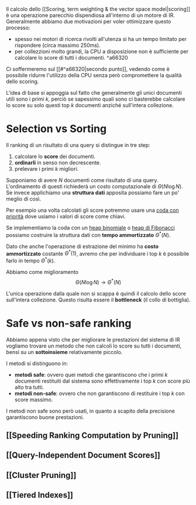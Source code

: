 Il calcolo dello [[Scoring, term weighting & the vector space model|scoring]] è una operazione parecchio dispendiosa all'interno di un motore di IR.
Generalmente abbiamo due motivazioni per voler ottimizzare questo processo:
- spesso nei motori di ricerca rivolti all'utenza si ha un tempo limitato per rispondere (circa massimo 250ms).
- per collezzioni molto grandi, la CPU a disposizione non è sufficiente per calcolare lo score di tutti i documenti. ^a66320

Ci soffermeremo sul [[#^a66320|secondo punto]], vedendo come è possibile ridurre l'utilizzo della CPU senza però compromettere la qualità dello scoring.

L'idea di base si appoggia sul fatto che generalmente gli unici documenti utili sono i primi $k$, perciò se sapessimo quali sono ci basterebbe calcolare lo score su solo questi top $k$ documenti anziché sull'intera collezione.


# Selection vs Sorting
Il ranking di un risultato di una query si distingue in tre step:
1. calcolare lo **score** dei documenti.
2. **ordinarli** in senso non decrescente.
3. prelevare i primi $k$ migliori.

Supponiamo di avere $N$ documenti come risultato di una query.
L'ordinamento di questi richiederà un costo computazionale di $\Theta(N \log{N})$.
Se invece applichiamo una **struttura dati** apposita possiamo fare un po' meglio di così.

Per esempio una volta calcolati gli score potremmo usare una [coda con priorità](https://en.wikipedia.org/wiki/Priority_queue) dove usiamo i valori di score come chiavi.

Se implementiamo la coda con un [heap binomiale](https://en.wikipedia.org/wiki/Binomial_heap) o [heap di Fibonacci](https://en.wikipedia.org/wiki/Fibonacci_heap) possiamo costruire la struttura dati con **tempo ammortizzato** $\Theta^*(N)$.

Dato che anche l'operazione di estrazione del minimo ha **costo ammortizzato** costante $\Theta^*(1)$, avremo che per individuare i top $k$ è possibile farlo in tempo $\Theta^*(k)$.

Abbiamo come miglioramento $$\Theta(N \log{N}) \to \Theta^*(N)$$

L'unica operazione dalla quale non si scappa è quindi il calcolo dello score sull'intera collezione.
Questo risulta essere il **bottleneck** (il collo di bottiglia).

# Safe vs non-safe ranking
Abbiamo appena visto che per migliorare le prestazioni del sistema di IR vogliamo trovare un metodo che non calcoli lo score su tutti i documenti, bensì su un **sottoinsieme** relativamente piccolo.

I metodi si distinguono in:
- **metodi safe**: ovvero quei metodi che garantiscono che i primi $k$ documenti restituiti dal sistema sono effettivamente i top $k$ con score più alto tra tutti.
- **metodi non-safe**: ovvero che non garantiscono di restituire i top $k$ con score massimo.

I metodi non safe sono però usati, in quanto a scapito della precisione garantiscono buone prestazioni.

## [[Speeding Ranking Computation by Pruning]]
## [[Query-Independent Document Scores]]
## [[Cluster Pruning]]
## [[Tiered Indexes]]